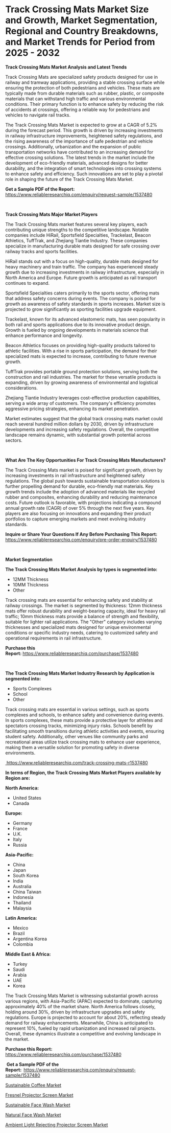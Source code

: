 <p><h1>Track Crossing Mats Market Size and Growth, Market Segmentation, Regional and Country Breakdowns, and Market Trends for Period from 2025 -  2032</h1></p><p><strong>Track Crossing Mats Market Analysis and Latest Trends</strong></p>
<p><p>Track Crossing Mats are specialized safety products designed for use in railway and tramway applications, providing a stable crossing surface while ensuring the protection of both pedestrians and vehicles. These mats are typically made from durable materials such as rubber, plastic, or composite materials that can withstand high traffic and various environmental conditions. Their primary function is to enhance safety by reducing the risk of accidents at crossings, offering a reliable way for pedestrians and vehicles to navigate rail tracks.</p><p>The Track Crossing Mats Market is expected to grow at a CAGR of 5.2% during the forecast period. This growth is driven by increasing investments in railway infrastructure improvements, heightened safety regulations, and the rising awareness of the importance of safe pedestrian and vehicle crossings. Additionally, urbanization and the expansion of public transportation networks have contributed to an increasing demand for effective crossing solutions. The latest trends in the market include the development of eco-friendly materials, advanced designs for better durability, and the integration of smart technologies into crossing systems to enhance safety and efficiency. Such innovations are set to play a pivotal role in shaping the future of the Track Crossing Mats Market.</p></p>
<p><strong>Get a Sample PDF of the Report:&nbsp;</strong> <a href="https://www.reliableresearchiq.com/enquiry/request-sample/1537480?utm_campaign=1129&utm_medium=2&utm_source=Github&utm_content=ia&utm_term=05042025&utm_id=track-crossing-mats">https://www.reliableresearchiq.com/enquiry/request-sample/1537480</a></p>
<p>&nbsp;</p>
<p><strong>Track Crossing Mats Major Market Players</strong></p>
<p><p>The Track Crossing Mats market features several key players, each contributing unique strengths to the competitive landscape. Notable companies include HiRail, Sportsfield Specialties, Trackelast, Beacon Athletics, TuffTrak, and Zhejiang Tiantie Industry. These companies specialize in manufacturing durable mats designed for safe crossing over railway tracks and sports facilities.</p><p>HiRail stands out with a focus on high-quality, durable mats designed for heavy machinery and train traffic. The company has experienced steady growth due to increasing investments in railway infrastructure, especially in North America and Europe. Future growth is anticipated as rail transport continues to expand.</p><p>Sportsfield Specialties caters primarily to the sports sector, offering mats that address safety concerns during events. The company is poised for growth as awareness of safety standards in sports increases. Market size is projected to grow significantly as sporting facilities upgrade equipment.</p><p>Trackelast, known for its advanced elastomeric mats, has seen popularity in both rail and sports applications due to its innovative product design. Growth is fueled by ongoing developments in materials science that enhance performance and longevity.</p><p>Beacon Athletics focuses on providing high-quality products tailored to athletic facilities. With a rise in sports participation, the demand for their specialized mats is expected to increase, contributing to future revenue growth.</p><p>TuffTrak provides portable ground protection solutions, serving both the construction and rail industries. The market for these versatile products is expanding, driven by growing awareness of environmental and logistical considerations.</p><p>Zhejiang Tiantie Industry leverages cost-effective production capabilities, serving a wide array of customers. The company's efficiency promotes aggressive pricing strategies, enhancing its market penetration.</p><p>Market estimates suggest that the global track crossing mats market could reach several hundred million dollars by 2030, driven by infrastructure developments and increasing safety regulations. Overall, the competitive landscape remains dynamic, with substantial growth potential across sectors.</p></p>
<p>&nbsp;</p>
<p><strong>What Are The Key Opportunities For Track Crossing Mats Manufacturers?</strong></p>
<p><p>The Track Crossing Mats market is poised for significant growth, driven by increasing investments in rail infrastructure and heightened safety regulations. The global push towards sustainable transportation solutions is further propelling demand for durable, eco-friendly mat materials. Key growth trends include the adoption of advanced materials like recycled rubber and composites, enhancing durability and reducing maintenance costs. Future outlook is favorable, with projections indicating a compound annual growth rate (CAGR) of over 5% through the next five years. Key players are also focusing on innovations and expanding their product portfolios to capture emerging markets and meet evolving industry standards.</p></p>
<p><strong>Inquire or Share Your Questions If Any Before Purchasing This Report:</strong> <a href="https://www.reliableresearchiq.com/enquiry/pre-order-enquiry/1537480?utm_campaign=1129&utm_medium=2&utm_source=Github&utm_content=ia&utm_term=05042025&utm_id=track-crossing-mats">https://www.reliableresearchiq.com/enquiry/pre-order-enquiry/1537480</a></p>
<p>&nbsp;</p>
<p><strong>Market Segmentation</strong></p>
<p><strong>The Track Crossing Mats Market Analysis by types is segmented into:</strong></p>
<p><ul><li>12MM Thickness</li><li>10MM Thickness</li><li>Other</li></ul></p>
<p><p>Track crossing mats are essential for enhancing safety and stability at railway crossings. The market is segmented by thickness: 12mm thickness mats offer robust durability and weight-bearing capacity, ideal for heavy rail traffic; 10mm thickness mats provide a balance of strength and flexibility, suitable for lighter rail applications. The "Other" category includes varying thicknesses and specialized mats designed for unique environmental conditions or specific industry needs, catering to customized safety and operational requirements in rail infrastructure.</p></p>
<p><strong>Purchase this Report:&nbsp;</strong><a href="https://www.reliableresearchiq.com/purchase/1537480?utm_campaign=1129&utm_medium=2&utm_source=Github&utm_content=ia&utm_term=05042025&utm_id=track-crossing-mats">https://www.reliableresearchiq.com/purchase/1537480</a></p>
<p>&nbsp;</p>
<p><strong>The Track Crossing Mats Market Industry Research by Application is segmented into:</strong></p>
<p><ul><li>Sports Complexes</li><li>School</li><li>Other</li></ul></p>
<p><p>Track crossing mats are essential in various settings, such as sports complexes and schools, to enhance safety and convenience during events. In sports complexes, these mats provide a protective layer for athletes and spectators crossing tracks, minimizing injury risks. Schools benefit by facilitating smooth transitions during athletic activities and events, ensuring student safety. Additionally, other venues like community parks and recreational areas utilize track crossing mats to enhance user experience, making them a versatile solution for promoting safety in diverse environments.</p></p>
<p><a href="https://www.reliableresearchiq.com/track-crossing-mats-r1537480?utm_campaign=1129&utm_medium=2&utm_source=Github&utm_content=ia&utm_term=05042025&utm_id=track-crossing-mats">&nbsp;https://www.reliableresearchiq.com/track-crossing-mats-r1537480</a></p>
<p><strong>In terms of Region, the Track Crossing Mats Market Players available by Region are:</strong></p>
<p>
    <p> <strong> North America: </strong>
        <ul>
            <li>United States</li>
            <li>Canada</li>
        </ul>
        </p> 
    <p> <strong> Europe: </strong>
        <ul>
            <li>Germany</li>
            <li>France</li>
            <li>U.K.</li>
            <li>Italy</li>
            <li>Russia</li>
        </ul>
        </p> 
    <p> <strong> Asia-Pacific: </strong>
        <ul>
            <li>China</li>
            <li>Japan</li>
            <li>South Korea</li>
            <li>India</li>
            <li>Australia</li>
            <li>China Taiwan</li>
            <li>Indonesia</li>
            <li>Thailand</li>
            <li>Malaysia</li>
        </ul>
        </p> 
    <p> <strong> Latin America: </strong>
        <ul>
            <li>Mexico</li>
            <li>Brazil</li>
            <li>Argentina Korea</li>
            <li>Colombia</li>
        </ul>
        </p> 
    <p> <strong> Middle East & Africa: </strong>
        <ul>
            <li>Turkey</li>
            <li>Saudi</li>
            <li>Arabia</li>
            <li>UAE</li>
            <li>Korea</li>
        </ul>
    </p>
    </p>
<p><p>The Track Crossing Mats Market is witnessing substantial growth across various regions, with Asia-Pacific (APAC) expected to dominate, capturing approximately 40% of the market share. North America follows closely, holding around 30%, driven by infrastructure upgrades and safety regulations. Europe is projected to account for about 20%, reflecting steady demand for railway enhancements. Meanwhile, China is anticipated to represent 10%, fueled by rapid urbanization and increased rail projects. Overall, these dynamics illustrate a competitive and evolving landscape in the market.</p></p>
<p><strong>Purchase this Report: </strong><a href="https://www.reliableresearchiq.com/purchase/1537480?utm_campaign=1129&utm_medium=2&utm_source=Github&utm_content=ia&utm_term=05042025&utm_id=track-crossing-mats">https://www.reliableresearchiq.com/purchase/1537480</a></p>
<p>&nbsp;<strong>Get a Sample PDF of the Report:&nbsp;&nbsp;</strong><a href="https://www.reliableresearchiq.com/enquiry/request-sample/1537480?utm_campaign=1129&utm_medium=2&utm_source=Github&utm_content=ia&utm_term=05042025&utm_id=track-crossing-mats">https://www.reliableresearchiq.com/enquiry/request-sample/1537480</a></p>
<p><strong></strong></p>
<p><p><a href="https://github.com/rjaibiagha/Market-Research-Report-List-1/blob/main/sustainable-coffee-market.md?utm_campaign=1129&utm_medium=2&utm_source=Github&utm_content=ia&utm_term=05042025&utm_id=track-crossing-mats">Sustainable Coffee Market</a></p><p><a href="https://github.com/sulvantomppa/Market-Research-Report-List-1/blob/main/fresnel-projector-screen-market.md?utm_campaign=1129&utm_medium=2&utm_source=Github&utm_content=ia&utm_term=05042025&utm_id=track-crossing-mats">Fresnel Projector Screen Market</a></p><p><a href="https://github.com/brinnoifon/Market-Research-Report-List-1/blob/main/sustainable-face-wash-market.md?utm_campaign=1129&utm_medium=2&utm_source=Github&utm_content=ia&utm_term=05042025&utm_id=track-crossing-mats">Sustainable Face Wash Market</a></p><p><a href="https://github.com/trenkkwasek84/Market-Research-Report-List-1/blob/main/natural-face-wash-market.md?utm_campaign=1129&utm_medium=2&utm_source=Github&utm_content=ia&utm_term=05042025&utm_id=track-crossing-mats">Natural Face Wash Market</a></p><p><a href="https://github.com/snapetylerho/Market-Research-Report-List-1/blob/main/ambient-light-rejecting-projector-screen-market.md?utm_campaign=1129&utm_medium=2&utm_source=Github&utm_content=ia&utm_term=05042025&utm_id=track-crossing-mats">Ambient Light Rejecting Projector Screen Market</a></p></p>